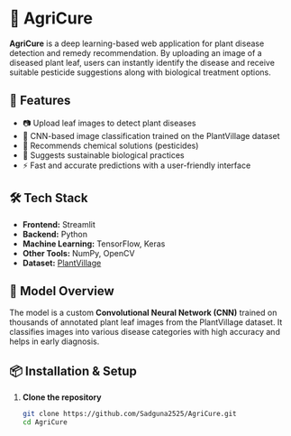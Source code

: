 # 🌿 AgriCure

**AgriCure** is a deep learning-based web application for plant disease detection and remedy recommendation. By uploading an image of a diseased plant leaf, users can instantly identify the disease and receive suitable pesticide suggestions along with biological treatment options.

## 🌟 Features

- 📷 Upload leaf images to detect plant diseases
- 🤖 CNN-based image classification trained on the PlantVillage dataset
- 🧪 Recommends chemical solutions (pesticides)
- 🌱 Suggests sustainable biological practices
- ⚡ Fast and accurate predictions with a user-friendly interface

## 🛠️ Tech Stack

- **Frontend:** Streamlit  
- **Backend:** Python 
- **Machine Learning:** TensorFlow, Keras  
- **Other Tools:** NumPy, OpenCV  
- **Dataset:** [PlantVillage](https://www.kaggle.com/datasets/emmarex/plantdisease)

## 🧠 Model Overview

The model is a custom **Convolutional Neural Network (CNN)** trained on thousands of annotated plant leaf images from the PlantVillage dataset. It classifies images into various disease categories with high accuracy and helps in early diagnosis.

## 📦 Installation & Setup

1. **Clone the repository**
   ```bash
   git clone https://github.com/Sadguna2525/AgriCure.git
   cd AgriCure
